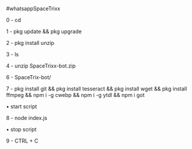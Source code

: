 #whatsappSpaceTrixx

0 - cd

1 - pkg update && pkg upgrade

2 - pkg install unzip

3 - ls

4 - unzip SpaceTrixx-bot.zip

6 - SpaceTrix-bot/

7 - pkg install git && pkg install tesseract && pkg install wget && pkg install ffmpeg && npm i -g cwebp && npm i -g ytdl && npm i got

• start script

8 - node index.js

• stop script

9 - CTRL + C

